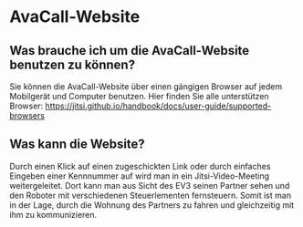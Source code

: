 # AvaCall-Website

## Was brauche ich um die AvaCall-Website benutzen zu können?

Sie können die AvaCall-Website über einen gängigen Browser auf jedem Mobilgerät und Computer benutzen. Hier finden Sie alle unterstützen Browser: https://jitsi.github.io/handbook/docs/user-guide/supported-browsers

## Was kann die Website?

Durch einen Klick auf einen zugeschickten Link oder durch einfaches Eingeben einer Kennnummer auf wird man in ein Jitsi-Video-Meeting weitergeleitet. Dort kann man aus Sicht des EV3 seinen Partner sehen und den Roboter mit verschiedenen Steuerlementen fernsteuern. Somit ist man in der Lage, durch die Wohnung des Partners zu fahren und gleichzeitig mit ihm zu kommunizieren.
